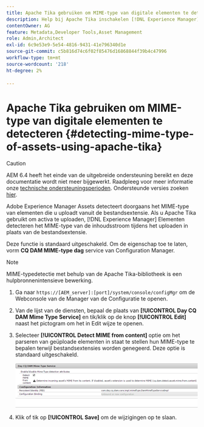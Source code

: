 ```yaml
---
title: Apache Tika gebruiken om MIME-type van digitale elementen te detecteren
description: Help bij Apache Tika inschakelen [!DNL Experience Manager] Elementen detecteren het MIME-type van elementen van de inhoudsstroom tijdens het uploaden in plaats van de bestandsextensie.
contentOwner: AG
feature: Metadata,Developer Tools,Asset Management
role: Admin,Architect
exl-id: 6c9e53e9-5e54-4816-9431-41e796340d1e
source-git-commit: c5b816d74c6f02f85476d16868844f39b4c47996
workflow-type: tm+mt
source-wordcount: '218'
ht-degree: 2%

---
```


# Apache Tika gebruiken om MIME-type van digitale elementen te detecteren {#detecting-mime-type-of-assets-using-apache-tika}

>[!CAUTION]
>
>AEM 6.4 heeft het einde van de uitgebreide ondersteuning bereikt en deze documentatie wordt niet meer bijgewerkt. Raadpleeg voor meer informatie onze [technische ondersteuningsperioden](https://helpx.adobe.com/support/programs/eol-matrix.html). Ondersteunde versies zoeken [hier](https://experienceleague.adobe.com/docs/).

Adobe Experience Manager Assets detecteert doorgaans het MIME-type van elementen die u uploadt vanuit de bestandsextensie. Als u Apache Tika gebruikt om activa te uploaden, [!DNL Experience Manager] Elementen detecteren het MIME-type van de inhoudsstroom tijdens het uploaden in plaats van de bestandsextensie.

Deze functie is standaard uitgeschakeld. Om de eigenschap toe te laten, vorm **CQ DAM MIME-type dag** service van Configuration Manager.

>[!NOTE]
>
>MIME-typedetectie met behulp van de Apache Tika-bibliotheek is een hulpbronnenintensieve bewerking.

1. Ga naar `https://[AEM_server]:[port]/system/console/configMgr` om de Webconsole van de Manager van de Configuratie te openen.
1. Van de lijst van de diensten, bepaal de plaats van **[!UICONTROL Day CQ DAM Mime Type Service]** en tik/klik op de knop **[!UICONTROL Edit]** naast het pictogram om het in Edit wijze te openen.

1. Selecteer **[!UICONTROL Detect MIME from content]** optie om het parseren van geüploade elementen in staat te stellen hun MIME-type te bepalen terwijl bestandsextensies worden genegeerd. Deze optie is standaard uitgeschakeld.

   ![chlimage_1-333](assets/chlimage_1-333.png)

1. Klik of tik op **[!UICONTROL Save]** om de wijzigingen op te slaan.
